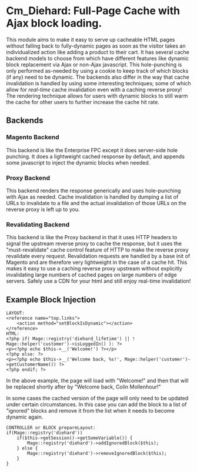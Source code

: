 # Cm_Diehard: Full-Page Cache with Ajax block loading. #

This module aims to make it easy to serve up cacheable HTML pages without falling back to
fully-dynamic pages as soon as the visitor takes an individualized action like adding a product
to their cart. It has several cache backend models to choose from which have different features like
dynamic block replacement via Ajax or non-Ajax javascript. This hole-punching is only performed as-needed
by using a cookie to keep track of which blocks (if any) need to be dynamic. The backends also differ
in the way that cache invalidation is handled by using some interesting techniques; some of which
allow for _real-time_ cache invalidation even with a caching reverse proxy! The rendering technique allows
for users with dynamic blocks to still warm the cache for other users to further increase the cache hit rate.

## Backends

### Magento Backend

This backend is like the Enterprise FPC except it does server-side hole punching. It does a lightweight
cached response by default, and appends some javascript to inject the dynamic blocks when needed.

### Proxy Backend

This backend renders the response generically and uses hole-punching with Ajax as needed. Cache invalidation
is handled by dumping a list of URLs to invalidate to a file and the actual invalidation of those URLs on the
 reverse proxy is left up to you.

### Revalidating Backend

This backend is like the Proxy backend in that it uses HTTP headers to signal the upstream reverse proxy to
cache the response, but it uses the "must-revalidate" cache control feature of HTTP to make the reverse proxy
revalidate every request. Revalidation requests are handled by a base init of Magento and are therefore very
lightweight in the case of a cache hit. This makes it easy to use a caching reverse proxy upstream without
explicitly invalidating large numbers of cached pages on large numbers of edge servers. Safely use a CDN for
your html and still enjoy real-time invalidation!

## Example Block Injection

    LAYOUT:
    <reference name="top.links">
        <action method="setBlockIsDynamic"></action>
    </reference>
    HTML:
    <?php if( Mage::registry('diehard_lifetime') || ! Mage::helper('customer')->isLoggedIn() ): ?>
    <p><?php echo $this->__('Welcome!') ?></p>
    <?php else: ?>
    <p><?php echo $this->__('Welcome back, %s!', Mage::helper('customer')->getCustomerName()) ?>
    <?php endif; ?>

In the above example, the page will load with "Welcome!" and then that will be
replaced shortly after by "Welcome back, Colin Mollenhour!"

In some cases the cached version of the page will only need to be updated under certain circumstances. In this case
you can add the block to a list of "ignored" blocks and remove it from the list when it needs to become dynamic again.

    CONTROLLER or BLOCK prepareLayout:
    if(Mage::registry('diehard'))
        if($this->getSession()->getSomeVariable()) {
            Mage::registry('diehard')->addIgnoredBlock($this);
        } else {
            Mage::registry('diehard')->removeIgnoredBlock($this);
        }
    }
